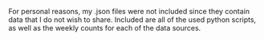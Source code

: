 For personal reasons, my .json files were not included since they contain data that I do not wish to share. Included are all of the used python scripts, as well as the weekly counts for each of the data sources.
